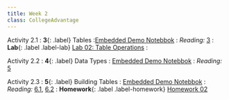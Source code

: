 ```yaml
---
title: Week 2
class: CollegeAdvantage
---
```


Activity 2.1
: **3**{: .label} Tables
:[Embedded Demo Notebbok](http://34.125.96.150/hub/user-redirect/git-pull?repo=https%3A%2F%2Fgithub.com%2FInclusion-Bridge%2F2023-DS-College-Advanatge&branch=main&urlpath=tree%2F2023-DS-College-Advanatge%2Flec+notebooks%2Flec03.ipynb)
: _Reading:_ [3](https://inferentialthinking.com/chapters/03/programming-in-python.html)
: **Lab**{: .label .label-lab} [Lab 02: Table Operations](http://34.125.96.150/hub/user-redirect/git-pull?repo=https%3A%2F%2Fgithub.com%2FInclusion-Bridge%2F2023-DS-College-Advanatge&branch=main&urlpath=tree%2F2023-DS-College-Advanatge%2Fmaterials%2Flab02%2Fstudent%2Flab02.ipynb)
: <!--[Lab 02 Worksheet](#)-->

Activity 2.2
: **4**{: .label} Data Types
: [Embedded Demo Notebbok](http://34.125.96.150/hub/user-redirect/git-pull?repo=https%3A%2F%2Fgithub.com%2FInclusion-Bridge%2F2023-DS-College-Advanatge&branch=main&urlpath=tree%2F2023-DS-College-Advanatge%2Flec+notebooks%2Flec04.ipynb)
: _Reading:_ [5](https://inferentialthinking.com/chapters/05/Sequences.html)

Activity 2.3
: **5**{: .label} Building Tables
: [Embedded Demo Notebbok](http://34.125.96.150/hub/user-redirect/git-pull?repo=https%3A%2F%2Fgithub.com%2FInclusion-Bridge%2F2023-DS-College-Advanatge&branch=main&urlpath=tree%2F2023-DS-College-Advanatge%2Flec+notebooks%2Flec05.ipynb)
: _Reading:_ [6.1](https://inferentialthinking.com/chapters/06/1/Sorting_Rows.html), [6.2](https://inferentialthinking.com/chapters/06/2/Selecting_Rows.html)
: **Homework**{: .label .label-homework} [Homework 02](http://34.125.96.150/hub/user-redirect/git-pull?repo=https%3A%2F%2Fgithub.com%2FInclusion-Bridge%2F2023-DS-College-Advanatge&branch=main&urlpath=tree%2F2023-DS-College-Advanatge%2Fmaterials%2Fhw02%2Fstudent)
